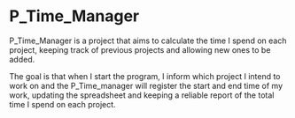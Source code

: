 # P_Time_Manager
P_Time_Manager is a project that aims to calculate the time I spend on each project, keeping track of previous projects and allowing new ones to be added. 


The goal is that when I start the program, I inform which project I intend to work on and the P_Time_manager will register the start and end time of my work, updating the spreadsheet and keeping a reliable report of the total time I spend on each project.
